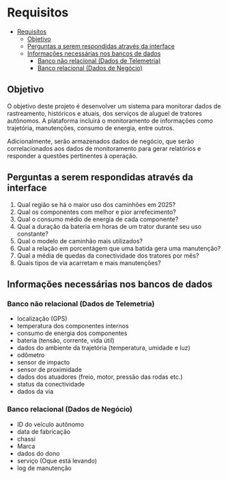 # Requisitos

- [Requisitos](#requisitos)
  - [Objetivo](#objetivo)
  - [Perguntas a serem respondidas através da interface](#perguntas-a-serem-respondidas-através-da-interface)
  - [Informações necessárias nos bancos de dados](#informações-necessárias-nos-bancos-de-dados)
    - [Banco não relacional (Dados de Telemetria)](#banco-não-relacional-dados-de-telemetria)
    - [Banco relacional (Dados de Negócio)](#banco-relacional-dados-de-negócio)

## Objetivo

O objetivo deste projeto é desenvolver um sistema para monitorar dados de rastreamento, históricos e atuais, dos serviços de aluguel de tratores autônomos. A plataforma incluirá o monitoramento de informações como trajetória, manutenções, consumo de energia, entre outros.

Adicionalmente, serão armazenados dados de negócio, que serão correlacionados aos dados de monitoramento para gerar relatórios e responder a questões pertinentes à operação.

## Perguntas a serem respondidas através da interface

1. Qual região se há o maior uso dos caminhões em 2025?
2. Qual os componentes com melhor e pior arrefecimento?
3. Qual o consumo médio de energia de cada componente?
4. Qual a duração da bateria em horas de um trator durante seu uso constante?
5. Qual o modelo de caminhão mais utilizados?
6. Qual a relação em porcentágem que uma batida gera uma manutenção?
7. Qual a média de quedas da conectividade dos tratores por mês?
8. Quais tipos de via acarretam e mais manutenções?

## Informações necessárias nos bancos de dados

### Banco não relacional (Dados de Telemetria)

- localização (GPS)
- temperatura dos componentes internos
- consumo de energia dos componentes
- bateria (tensão, corrente, vida útil)
- dados do ambiente da trajetória (temperatura, umidade e luz)
- odômetro
- sensor de impacto
- sensor de proximidade
- dados dos atuadores (freio, motor, pressão das rodas etc.)
- status da conectividade
- dados da via

### Banco relacional (Dados de Negócio)

- ID do veículo autônomo
- data de fabricação
- chassi
- Marca
- dados do dono
- serviço (Oque está levando)
- log de manutenção
